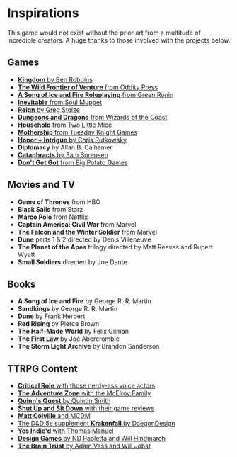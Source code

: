 # Inspirations

This game would not exist without the prior art from a multitude of incredible creators. A huge thanks to those involved with the projects below.

## Games

- [**Kingdom** by Ben Robbins](https://www.lamemage.com/kingdom/)
- [**The Wild Frontier of Venture** from Oddity Press](https://www.backerkit.com/c/projects/OddityPress/wild-frontier-of-venture)
- [**A Song of Ice and Fire Roleplaying** from Green Ronin](https://greenronin.com/sifrp/)
- [**Inevitable** from Soul Muppet](https://usa.soulmuppet-store.co.uk/products/inevitable-an-arthurian-western-rpg)
- [**Reign** by Greg Stolze](https://www.drivethrurpg.com/en/product/418934/reign-rules)
- [**Dungeons and Dragons** from Wizards of the Coast](https://www.dndbeyond.com)
- [**Household** from Two Little Mice](https://twolittlemice.net/household/)
- [**Mothership** from Tuesday Knight Games](https://www.tuesdayknightgames.com/pages/mothership-rpg)
- [**Honor + Intrigue** by Chris Rutkowsky](https://www.drivethrurpg.com/en/product/99286/honor-intrigue)
- **Diplomacy** by Allan B. Calhamer
- [**Cataphracts** by Sam Sorensen](https://samsorensen.blot.im/cataphracts-design-diary-1)
- [**Don't Get Got** from Big Potato Games](https://bigpotato.com/products/dont-get-got)

## Movies and TV

- **Game of Thrones** from HBO
- **Black Sails** from Starz
- **Marco Polo** from Netflix
- **Captain America: Civil War** from Marvel
- **The Falcon and the Winter Soldier** from Marvel
- **Dune** parts 1 & 2 directed by Denis Villeneuve
- **The Planet of the Apes** trilogy directed by Matt Reeves and Rupert Wyatt
- **Small Soldiers** directed by Joe Dante

## Books

- **A Song of Ice and Fire** by George R. R. Martin
- **Sandkings** by George R. R. Martin
- **Dune** by Frank Herbert
- **Red Rising** by Pierce Brown
- **The Half-Made World** by Felix Gilman
- **The First Law** by Joe Abercrombie
- **The Storm Light Archive** by Brandon Sanderson

## TTRPG Content

- [**Critical Role** with those nerdy-ass voice actors](https://critrole.com/)
- [**The Adventure Zone** with the McElroy Family](https://maximumfun.org/podcasts/adventure-zone/)
- [**Quinn's Quest** by Quintin Smith](https://www.youtube.com/@Quinns_Quest)
- [**Shut Up and Sit Down** with their game reviews](https://www.shutupandsitdown.com/)
- [**Matt Colville** and MCDM](https://www.youtube.com/@mcolville)
- [The D&D 5e supplement **Krakenfall** by DaegonDesign](https://daegondesign.gumroad.com/l/mKNRr)
- [**Yes Indie'd** with Thomas Manuel](https://www.patreon.com/indierpg)
- [**Design Games** by ND Paoletta and Will Hindmarch](https://designgames.simplecast.com/)
- [**The Brain Trust** by Adam Vass and Will Jobst](http://linktr.ee/thebraintrust)
